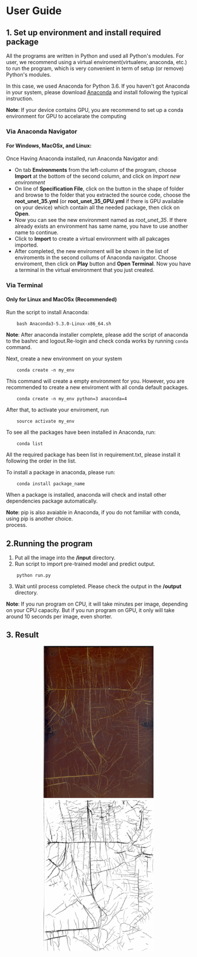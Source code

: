 # User Guide

## 1. Set up environment and install required package

All the programs are written in Python and used all Python's modules. For user, we recommend using a virtual enviroment(virtualenv, anaconda, etc.) to run the program, which is very convenient in term of setup (or remove) Python's modules. 

In this case, we used Anaconda for Python 3.6. If you haven't got Anaconda in your system, please download [Anaconda](https://www.anaconda.com/download/) and install following the typical instruction. 

**Note**: If your device contains GPU, you are recommend to set up a conda environment for GPU to accelarate the computing 

### Via Anaconda Navigator

#### For Windows, MacOSx, and Linux:

Once Having Anaconda installed, run Anaconda Navigator and:
* On tab **Environments** from the left-column of the program, choose **Import** at the bottom of the second column, and click on *Import new environment*
* On line of **Specification File**, click on the button in the shape of folder and browse to the folder that you extracted the source code, choose the **root_unet_35.yml** (or **root_unet_35_GPU.yml** if there is GPU available on your device) which contain all the needed package, then click on **Open**.
* Now you can see the new environment named as *root_unet_35*. If there already exists an environment has same name, you have to use another name to continue.
* Click to **Import** to create a virtual environment with all pakcages imported.
* After completed, the new enviroment will be shown in the list of enviroments in the second collums of Anaconda navigator. Choose enviroment, then click on **Play** button and **Open Terminal**. Now you have a terminal in the virtual environment that you just created.

### Via Terminal 
####  Only for Linux and MacOSx (Recommended)

Run the script to install Anaconda:
```
    bash Anaconda3-5.3.0-Linux-x86_64.sh 
```
**Note**: After anaconda installer complete, please add the script of anaconda to the bashrc and logout.Re-login and check conda works by running `conda` command.

Next, create a new environment on your system
```
    conda create -n my_env
```
This command will create a empty environment for you. However, you are recommended to create a new enviroment with all conda default packages.
```
    conda create -n my_env python=3 anaconda=4
```
After that, to activate your enviroment, run
```
    source activate my_env
```
To see all the packages have been installed in Anaconda, run:
```
    conda list
```
All the required package has been list in requirement.txt, please install it following the order in the list.

To install a package in anaconda, please run:
```
    conda install package_name
```
When a package is installed, anaconda will check and install other dependencies package automatically.

**Note**: pip is also avaiable in Anaconda, if you do not familiar with conda, using pip is another choice.  
process.

## 2.Running the program
1. Put all the image into the **/input** directory.
2. Run script to import pre-trained model and predict output.
```
    python run.py
```
3. Wait until process completed. Please check the output in the **/output** directory.

**Note**: If you run program on CPU, it will take minutes per image, depending on your CPU capacity. But if you run program on GPU, it only will take around 10 seconds per image, even shorter. 

## 3. Result


<p align="center">
  <img src="https://github.com/huydo25/RootUnet_Portable/blob/master/input/26_5_12_TB2_30_600001.jpg" width="300"/>
  <img src="https://github.com/huydo25/RootUnet_Portable/blob/master/output/26_5_12_TB2_30_600001_pred.jpg" width=300"/>
</p>
